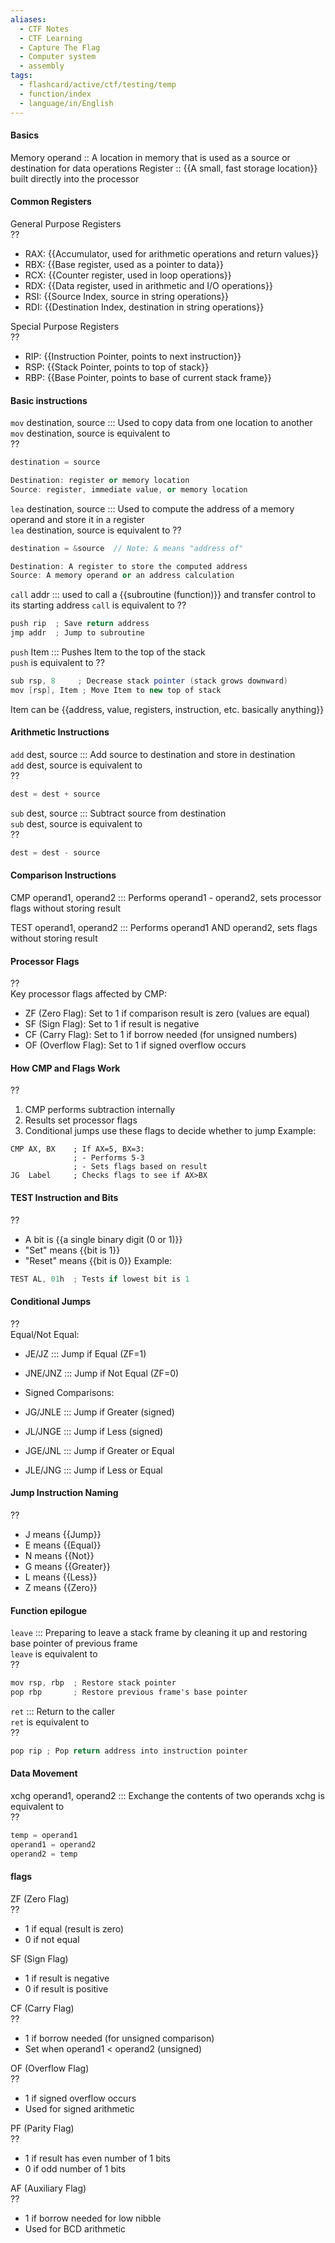 ```yaml
---
aliases:
  - CTF Notes
  - CTF Learning
  - Capture The Flag
  - Computer system
  - assembly
tags:
  - flashcard/active/ctf/testing/temp
  - function/index
  - language/in/English
---
```


#### Basics
Memory operand :: A location in memory that is used as a source or destination for data operations <!--SR:!2024-12-09,1,225-->
Register :: {{A small, fast storage location}} built directly into the processor  

#### Common Registers  
General Purpose Registers   
??  
- RAX: {{Accumulator, used for arithmetic operations and return values}}  
- RBX: {{Base register, used as a pointer to data}}
- RCX: {{Counter register, used in loop operations}}
- RDX: {{Data register, used in arithmetic and I/O operations}}
- RSI: {{Source Index, source in string operations}}
- RDI: {{Destination Index, destination in string operations}}

Special Purpose Registers   
??  
- RIP: {{Instruction Pointer, points to next instruction}}
- RSP: {{Stack Pointer, points to top of stack}}
- RBP: {{Base Pointer, points to base of current stack frame}}

#### Basic instructions 
`mov` destination, source ::: Used to copy data from one location to another  
`mov` destination, source is equivalent to   
??  
```as
destination = source

Destination: register or memory location    
Source: register, immediate value, or memory location
```

`lea` destination, source ::: Used to compute the address of a memory operand and store it in a register  
`lea` destination, source is equivalent to
??
```as
destination = &source  // Note: & means "address of"

Destination: A register to store the computed address    
Source: A memory operand or an address calculation
```
<!--SR:!2024-12-09,1,230-->

`call` addr ::: used to call a {{subroutine (function)}} and transfer control to its starting address <!--SR:!2000-01-01,1,250!2024-12-12,4,270-->
`call` is equivalent to
??  
```as
push rip  ; Save return address
jmp addr  ; Jump to subroutine
```


`push` Item ::: Pushes Item to the top of the stack  
`push` is equivalent to
??  
```as
sub rsp, 8     ; Decrease stack pointer (stack grows downward)
mov [rsp], Item ; Move Item to new top of stack
```
Item can be {{address, value, registers, instruction, etc. basically anything}}  

#### Arithmetic Instructions
`add` dest, source ::: Add source to destination and store in destination    
`add` dest, source is equivalent to  
??  
```as
dest = dest + source
```

`sub` dest, source ::: Subtract source from destination  
`sub` dest, source is equivalent to    
??   
```as
dest = dest - source
```

#### Comparison Instructions

CMP operand1, operand2 ::: Performs operand1 - operand2, sets processor flags without storing result

TEST operand1, operand2 ::: Performs operand1 AND operand2, sets flags without storing result

#### Processor Flags
??  
Key processor flags affected by CMP:

- ZF (Zero Flag): Set to 1 if comparison result is zero (values are equal)
- SF (Sign Flag): Set to 1 if result is negative
- CF (Carry Flag): Set to 1 if borrow needed (for unsigned numbers)
- OF (Overflow Flag): Set to 1 if signed overflow occurs

#### How CMP and Flags Work
??
1. CMP performs subtraction internally
2. Results set processor flags
3. Conditional jumps use these flags to decide whether to jump
Example:
```assembly
CMP AX, BX    ; If AX=5, BX=3: 
              ; - Performs 5-3
              ; - Sets flags based on result
JG  Label     ; Checks flags to see if AX>BX
```
<!--SR:!2024-12-09,1,230-->

#### TEST Instruction and Bits  
??  

- A bit is {{a single binary digit (0 or 1)}}
- "Set" means {{bit is 1}}
- "Reset" means {{bit is 0}}
Example:
```as
TEST AL, 01h  ; Tests if lowest bit is 1
```

#### Conditional Jumps  
??  
Equal/Not Equal:  

- JE/JZ ::: Jump if Equal (ZF=1)
- JNE/JNZ ::: Jump if Not Equal (ZF=0)
- Signed Comparisons:

- JG/JNLE ::: Jump if Greater (signed)
- JL/JNGE ::: Jump if Less (signed)
- JGE/JNL ::: Jump if Greater or Equal
- JLE/JNG ::: Jump if Less or Equal <!--SR:!2024-12-09,1,230!2000-01-01,1,250-->

#### Jump Instruction Naming  
??  

- J means {{Jump}}  
- E means {{Equal}}  
- N means {{Not}}  
- G means {{Greater}}  
- L means {{Less}}  
- Z means {{Zero}}  
#### Function epilogue
`leave` ::: Preparing to leave a stack frame by cleaning it up and restoring base pointer of previous frame  
`leave` is equivalent to  
??  
```as
mov rsp, rbp  ; Restore stack pointer
pop rbp       ; Restore previous frame's base pointer
```

`ret` ::: Return to the caller  
`ret` is equivalent to  
??  

```as
pop rip ; Pop return address into instruction pointer
```

#### Data Movement
xchg operand1, operand2 ::: Exchange the contents of two operands <!--SR:!2000-01-01,1,250!2024-12-09,1,230-->
xchg is equivalent to  
??  
```as
temp = operand1
operand1 = operand2
operand2 = temp
```

#### flags
ZF (Zero Flag)  
??  
- 1 if equal (result is zero)  
- 0 if not equal  

SF (Sign Flag)  

- 1 if result is negative  
- 0 if result is positive  
  
CF (Carry Flag)  
??
- 1 if borrow needed (for unsigned comparison)  
- Set when operand1 < operand2 (unsigned)  

OF (Overflow Flag)  
??
- 1 if signed overflow occurs  
- Used for signed arithmetic  

PF (Parity Flag)  
??
- 1 if result has even number of 1 bits  
- 0 if odd number of 1 bits  

AF (Auxiliary Flag)  
??
- 1 if borrow needed for low nibble  
- Used for BCD arithmetic  